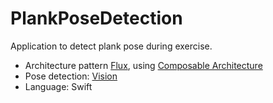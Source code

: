 # PlankPoseDetection
Application to detect plank pose during exercise.

- Architecture pattern [Flux](https://ru.wikipedia.org/wiki/Flux-%D0%B0%D1%80%D1%85%D0%B8%D1%82%D0%B5%D0%BA%D1%82%D1%83%D1%80%D0%B0), using [Composable Architecture](https://github.com/pointfreeco/swift-composable-architecture)
- Pose detection: [Vision](https://developer.apple.com/documentation/coreml/model_integration_samples/detecting_human_body_poses_in_an_image)
- Language: Swift


